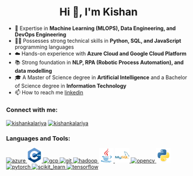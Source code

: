 <!---
kishankalariya/kishankalariya is a ✨ special ✨ repository because its `README.md` (this file) appears on your GitHub profile.
You can click the Preview link to take a look at your changes.
--->
<h1 align="center">Hi 👋, I'm Kishan</h1>
<!--  <h3 align="center">AI and Data Science</h3> -->



- 💪 Expertise in **Machine Learning (MLOPS), Data Engineering, and DevOps Engineering**
- 🧑‍💻 Possesses strong technical skills in **Python, SQL, and JavaScript** programming languages
- ☁️ Hands-on experience with **Azure Cloud and Google Cloud Platform** 
- 📚 Strong foundation in **NLP, RPA (Robotic Process Automation), and data modelling**
- 🎓 A Master of Science degree in **Artificial Intelligence** and a Bachelor of Science degree in **Information Technology** 
- 📫 How to reach me [linkedin](https://www.linkedin.com/in/kishan-kalariya-a204441b0/)



<h3 align="left">Connect with me:</h3>
<p align="left">
<a href="https://www.linkedin.com/in/kishan-kalariya-a204441b0/" target="blank"><img align="center" src="https://cdn.jsdelivr.net/npm/simple-icons@v3/icons/linkedin.svg" alt="kishankalariya" height="30" width="40" /></a>
 <a href="https://www.kaggle.com/kishankalariya" target="blank"><img align="center" src="https://cdn.jsdelivr.net/npm/simple-icons@3.13.0/icons/kaggle.svg" alt="kishankalariya" height="30" width="40" /></a>

</p>

<h3 align="left">Languages and Tools:</h3>
<p align="left"> <a href="https://azure.microsoft.com/en-in/" target="_blank"> <img src="https://www.vectorlogo.zone/logos/microsoft_azure/microsoft_azure-icon.svg" alt="azure" width="40" height="40"/> </a> <a href="https://www.w3schools.com/cpp/" target="_blank"> <img src="https://raw.githubusercontent.com/devicons/devicon/master/icons/cplusplus/cplusplus-original.svg" alt="cplusplus" width="40" height="40"/> </a> <a href="https://cloud.google.com" target="_blank"> <img src="https://www.vectorlogo.zone/logos/google_cloud/google_cloud-icon.svg" alt="gcp" width="40" height="40"/> </a> <a href="https://git-scm.com/" target="_blank"> <img src="https://www.vectorlogo.zone/logos/git-scm/git-scm-icon.svg" alt="git" width="40" height="40"/> </a> <a href="https://hadoop.apache.org/" target="_blank"> <img src="https://www.vectorlogo.zone/logos/apache_hadoop/apache_hadoop-icon.svg" alt="hadoop" width="40" height="40"/> </a> <a href="https://www.java.com" target="_blank"> <img src="https://raw.githubusercontent.com/devicons/devicon/master/icons/java/java-original.svg" alt="java" width="40" height="40"/> </a> <a href="https://www.mysql.com/" target="_blank"> <img src="https://raw.githubusercontent.com/devicons/devicon/master/icons/mysql/mysql-original-wordmark.svg" alt="mysql" width="40" height="40"/> </a> <a href="https://opencv.org/" target="_blank"> <img src="https://www.vectorlogo.zone/logos/opencv/opencv-icon.svg" alt="opencv" width="40" height="40"/> </a> <a href="https://www.python.org" target="_blank"> <img src="https://raw.githubusercontent.com/devicons/devicon/master/icons/python/python-original.svg" alt="python" width="40" height="40"/> </a> <a href="https://pytorch.org/" target="_blank"> <img src="https://www.vectorlogo.zone/logos/pytorch/pytorch-icon.svg" alt="pytorch" width="40" height="40"/> </a> <a href="https://scikit-learn.org/" target="_blank"> <img src="https://upload.wikimedia.org/wikipedia/commons/0/05/Scikit_learn_logo_small.svg" alt="scikit_learn" width="40" height="40"/> </a> <a href="https://www.tensorflow.org" target="_blank"> <img src="https://www.vectorlogo.zone/logos/tensorflow/tensorflow-icon.svg" alt="tensorflow" width="40" height="40"/> </a> </p>
